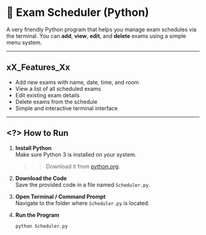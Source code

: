 # 📅 Exam Scheduler (Python)

A very friendly Python program that helps you manage exam schedules via the terminal. You can **add**, **view**, **edit**, and **delete** exams using a simple menu system.

---

## xX_Features_Xx

- Add new exams with name, date, time, and room
- View a list of all scheduled exams
- Edit existing exam details
- Delete exams from the schedule
- Simple and interactive terminal interface

---

## <?> How to Run

1. **Install Python**  
   Make sure Python 3 is installed on your system.  
   >> Download it from [python.org](https://www.python.org/).

2. **Download the Code**  
   Save the provided code in a file named `Scheduler.py`.

3. **Open Terminal / Command Prompt**  
   Navigate to the folder where `Scheduler.py` is located.

4. **Run the Program**  
   ```bash
   python Scheduler.py
